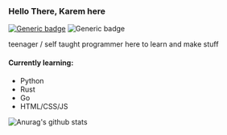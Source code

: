 ### Hello There, Karem here
[![Generic badge](https://img.shields.io/badge/OS-Manjaro_Linux-<COLOR>.svg)](https://shields.io/)		![Generic badge](https://img.shields.io/badge/TEXT_EDITOR-VS_CODE-<COLOR>.svg)

teenager / self taught programmer here to learn and make stuff

#### Currently learning:
- Python
- Rust
- Go
- HTML/CSS/JS

![Anurag's github stats](https://github-readme-stats.vercel.app/api?username=karem34)
